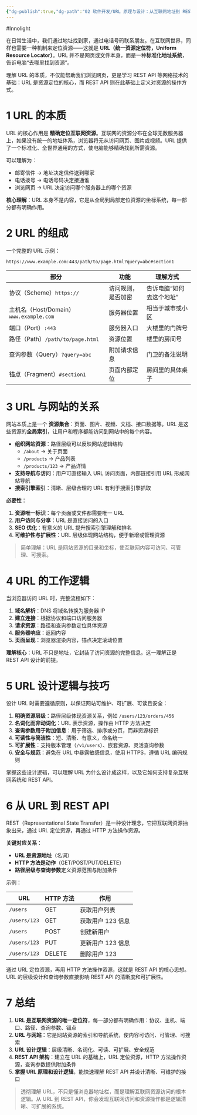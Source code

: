 ```yaml
---
{"dg-publish":true,"dg-path":"02 软件开发/URL 原理与设计：从互联网地址到 REST API 的完整理解.md","permalink":"/02 软件开发/URL 原理与设计：从互联网地址到 REST API 的完整理解/","created":"2025-09-19T11:10:14.197+08:00","updated":"2025-09-19T11:12:20.917+08:00"}
---
```


#Innolight

在日常生活中，我们通过地址找到家，通过电话号码联系朋友。在互联网世界，同样也需要一种机制来定位资源——这就是 **URL（统一资源定位符，Uniform Resource Locator）**。URL 并不是网页或文件本身，而是一种**标准化地址系统**，告诉电脑“去哪里找到资源”。

理解 URL 的本质，不仅能帮助我们浏览网页，更是学习 REST API 等网络技术的基础：URL 是资源定位的核心，而 REST API 则在此基础上定义对资源的操作方式。

# 1️ URL 的本质

URL 的核心作用是 **精确定位互联网资源**。互联网的资源分布在全球无数服务器上，如果没有统一的地址体系，浏览器将无从访问网页、图片或视频。URL 提供了一个标准化、全世界通用的方式，使电脑能够精确找到所需资源。

可以理解为：

- 邮寄信件 → 地址决定信件送到哪家
- 电话拨号 → 电话号码决定接通谁
- 浏览网页 → URL 决定访问哪个服务器上的哪个资源

**核心理解**：URL 本身不是内容，它是从全局到局部定位资源的坐标系统，每一部分都有明确作用。

# 2️ URL 的组成

一个完整的 URL 示例：

```
https://www.example.com:443/path/to/page.html?query=abc#section1
```

|部分|功能|理解方式|
|---|---|---|
|协议（Scheme）`https://`|访问规则，是否加密|告诉电脑“如何去这个地址”|
|主机名（Host/Domain）`www.example.com`|服务器位置|相当于城市或小区|
|端口（Port）`:443`|服务器入口|大楼里的门牌号|
|路径（Path）`/path/to/page.html`|资源位置|楼里的房间号|
|查询参数（Query）`?query=abc`|附加请求信息|门卫的备注说明|
|锚点（Fragment）`#section1`|页面内部定位|房间里的具体桌子|

# 3️ URL 与网站的关系

网站本质上是一个 **资源集合**：页面、图片、视频、文档、接口数据等。URL 是这些资源的**全局索引**，让用户和程序都能访问到网站中的每个内容。

- **组织网站资源**：路径层级可以反映网站逻辑结构
    - `/about` → 关于页面
    - `/products` → 产品列表
    - `/products/123` → 产品详情
- **支持导航与访问**：用户可直接输入 URL 访问页面，内部链接引用 URL 形成网站导航
- **搜索引擎索引**：清晰、层级合理的 URL 有利于搜索引擎抓取

**必要性**：

1. **资源唯一标识**：每个页面或文件都需要唯一 URL
2. **用户访问与分享**：URL 是直接访问的入口
3. **SEO 优化**：有意义的 URL 提升搜索引擎理解和排名
4. **可维护性与扩展性**：URL 层级体现网站结构，便于新增或管理资源

> 简单理解：URL 是网站资源的目录和坐标，使互联网内容可访问、可管理、可搜索。

# 4️ URL 的工作逻辑

当浏览器访问 URL 时，完整流程如下：

1. **域名解析**：DNS 将域名转换为服务器 IP
2. **建立连接**：根据协议和端口访问服务器
3. **请求资源**：路径和查询参数定位具体资源
4. **服务器响应**：返回内容
5. **页面呈现**：浏览器渲染内容，锚点决定滚动位置

**理解核心**：URL 不只是地址，它封装了访问资源的完整信息。这一理解正是 REST API 设计的前提。

# 5️ URL 设计逻辑与技巧

设计 URL 时需要遵循原则，以保证网站可维护、可扩展、可读且安全：

1. **明确资源层级**：路径层级体现资源关系，例如 `/users/123/orders/456`
2. **名词化而非动词化**：URL 表示资源，操作由 HTTP 方法决定
3. **查询参数用于附加信息**：用于筛选、排序或分页，而非资源标识
4. **可读性与简洁性**：短、清晰、有意义，命名统一
5. **可扩展性**：支持版本管理（`/v1/users`）、嵌套资源、灵活查询参数
6. **安全与规范**：避免在 URL 中暴露敏感信息，使用 HTTPS，遵循 URL 编码规则

掌握这些设计逻辑，可以理解 URL 为什么设计成这样，以及它如何支持复杂互联网系统和 REST API。

# 6️ 从 URL 到 REST API

REST（Representational State Transfer）是一种设计理念，它把互联网资源抽象出来，通过 URL 定位资源，再通过 HTTP 方法操作资源。

**关键对应关系**：

- **URL 是资源地址**（名词）
- **HTTP 方法是动作**（GET/POST/PUT/DELETE）
- **路径层级与查询参数**定义资源范围与附加条件

示例：

| URL          | HTTP 方法 | 作用          |
| ------------ | ------- | ----------- |
| `/users`     | GET     | 获取用户列表      |
| `/users/123` | GET     | 获取用户 123 信息 |
| `/users`     | POST    | 创建新用户       |
| `/users/123` | PUT     | 更新用户 123 信息 |
| `/users/123` | DELETE  | 删除用户 123    |

通过 URL 定位资源，再用 HTTP 方法操作资源，这就是 REST API 的核心思想。URL 的层级设计和查询参数直接影响 REST API 的清晰度和可扩展性。

# 7️ 总结

1. **URL 是互联网资源的唯一定位符**，每一部分都有明确作用：协议、主机、端口、路径、查询参数、锚点
2. **URL 与网站**：它是网站资源的索引和导航系统，使内容可访问、可管理、可搜索
3. **URL 设计逻辑**：层级清晰、名词化、可读、可扩展、安全规范
4. **REST API 架构**：建立在 URL 的基础上，URL 定位资源，HTTP 方法操作资源，查询参数提供附加条件
5. **掌握 URL 原理和设计逻辑**，能快速理解 REST API 并设计清晰、可维护的接口

> 透彻理解 URL，不只是懂浏览器地址栏，而是理解互联网资源访问的根本逻辑。从 URL 到 REST API，你会发现互联网访问和资源操作都是逻辑清晰、可扩展的系统。